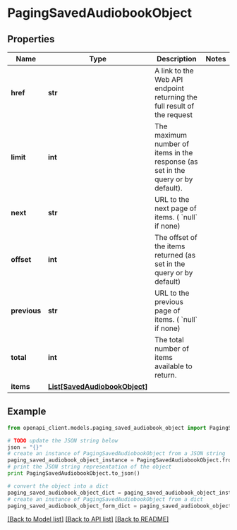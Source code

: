 # PagingSavedAudiobookObject


## Properties
Name | Type | Description | Notes
------------ | ------------- | ------------- | -------------
**href** | **str** | A link to the Web API endpoint returning the full result of the request  | 
**limit** | **int** | The maximum number of items in the response (as set in the query or by default).  | 
**next** | **str** | URL to the next page of items. ( &#x60;null&#x60; if none)  | 
**offset** | **int** | The offset of the items returned (as set in the query or by default)  | 
**previous** | **str** | URL to the previous page of items. ( &#x60;null&#x60; if none)  | 
**total** | **int** | The total number of items available to return.  | 
**items** | [**List[SavedAudiobookObject]**](SavedAudiobookObject.md) |  | 

## Example

```python
from openapi_client.models.paging_saved_audiobook_object import PagingSavedAudiobookObject

# TODO update the JSON string below
json = "{}"
# create an instance of PagingSavedAudiobookObject from a JSON string
paging_saved_audiobook_object_instance = PagingSavedAudiobookObject.from_json(json)
# print the JSON string representation of the object
print PagingSavedAudiobookObject.to_json()

# convert the object into a dict
paging_saved_audiobook_object_dict = paging_saved_audiobook_object_instance.to_dict()
# create an instance of PagingSavedAudiobookObject from a dict
paging_saved_audiobook_object_form_dict = paging_saved_audiobook_object.from_dict(paging_saved_audiobook_object_dict)
```
[[Back to Model list]](../README.md#documentation-for-models) [[Back to API list]](../README.md#documentation-for-api-endpoints) [[Back to README]](../README.md)


